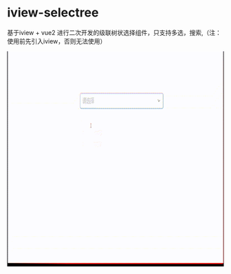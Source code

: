 # iview-selectree

基于iview + vue2 进行二次开发的级联树状选择组件，只支持多选，搜索,（注：使用前先引入iview，否则无法使用）

<div>
 <img src="/selectTree/src/assets/123.gif" width="800" height="500" />
<div>
